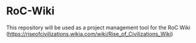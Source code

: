 # RoC-Wiki
This repository will be used as a project management tool for the RoC Wiki (https://riseofcivilizations.wikia.com/wiki/Rise_of_Civilizations_Wiki)
